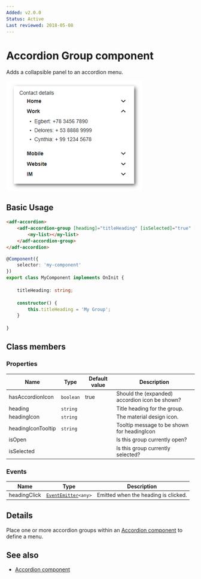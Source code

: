 ```yaml
---
Added: v2.0.0
Status: Active
Last reviewed: 2018-05-08
---
```


# Accordion Group component

Adds a collapsible panel to an accordion menu.

![Accordion menu screenshot](../docassets/images/accordion-menu.png)

## Basic Usage

```html
<adf-accordion>
    <adf-accordion-group [heading]="titleHeading" [isSelected]="true" [headingIcon]="'assignment'" [headingIconTooltip]="'Group Tooltip'">
        <my-list></my-list>
    </adf-accordion-group>
</adf-accordion>
```

```ts
@Component({
    selector: 'my-component'
})
export class MyComponent implements OnInit {

    titleHeading: string;

    constructor() {
        this.titleHeading = 'My Group';
    }

}
```

## Class members

### Properties

| Name | Type | Default value | Description |
| -- | -- | -- | -- |
| hasAccordionIcon | `boolean` | true | Should the (expanded) accordion icon be shown? |
| heading | `string` |  | Title heading for the group. |
| headingIcon | `string` |  | The material design icon. |
| headingIconTooltip | `string` |  | Tooltip message to be shown for headingIcon |
| isOpen |  |  | Is this group currently open? |
| isSelected |  |  | Is this group currently selected? |

### Events

| Name | Type | Description |
| -- | -- | -- |
| headingClick | [`EventEmitter`](https://angular.io/api/core/EventEmitter)`<any>` | Emitted when the heading is clicked. |

## Details

Place one or more accordion groups within an [Accordion component](accordion.component.md) to define a menu. 

## See also

-   [Accordion component](accordion.component.md)
